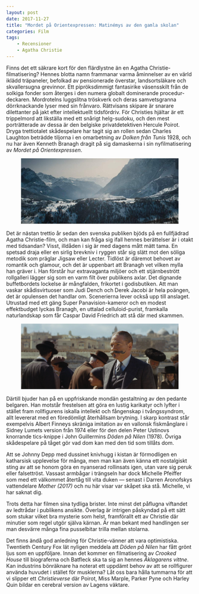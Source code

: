 ```yaml
---
layout: post
date: 2017-11-27
title: "Mordet på Orientexpressen: Matinémys av den gamla skolan"
categories: Film
tags: 
    - Recensioner
    - Agatha Christie
---
```



Finns det ett säkrare kort för den flärdlystne än en Agatha Christie-filmatisering? Hennes blotta namn frammanar varma åminnelser av en värld iklädd träpaneler, befolkad av pensionerade överstar, landsortsläkare och skvallersugna grevinnor. Ett pipröksdimmigt fantasirike väsensskilt från de solkiga fonder som återges i den numera globalt dominerande procedur-deckaren. Mordrotelns luggslitna tröskverk och deras samvetsgranna dörrknackande lyser med sin frånvaro. Rättvisans skipare är snarare dilettanter på jakt efter intellektuellt tidsfördriv. För Christies hjältar är ett trippelmord att likställa med ett snårigt helg-sudoku, och den mest porträtterade av dessa är den belgiske privatdetektiven Hercule Poirot. Dryga trettiotalet skådespelare har tagit sig an rollen sedan Charles Laughton beträdde tiljorna i en omarbetning av _Dolken från Tunis_ 1928, och nu har även Kenneth Branagh dragit på sig damaskerna i sin nyfilmatisering av _Mordet på Orientexpressen_.

<figure data-aos="fade-up">
<img src="/assets/murder-on-the-orient-express-landscape.jpg">
</figure>

Det är nästan trettio år sedan den svenska publiken bjöds på en fullfjädrad Agatha Christie-film, och man kan fråga sig ifall hennes berättelser är i otakt med tidsandan? Visst, illdåden i sig är med dagens mått mätt tama. En spetsad draja eller en sirlig brevkniv i ryggen står sig slätt mot den söliga metodik som präglar Jigsaw eller Lecter. Tidlöst är däremot behovet av romantik och glamour, och det är uppenbart att Branagh vet vilken mylla han gräver i. Han förstår hur extravaganta miljöer och ett stjärnbestrött rollgalleri lägger sig som en varm filt över publikens axlar. Det dignande buffetbordets lockelse är mångfalden, frikortet i godisbutiken. Att man vaskar skådisvirtuoser som Judi Dench och Derek Jacobi är hela poängen, det är opulensen det handlar om. Scenerierna lever också upp till anslaget. Utrustad med ett gäng Super Panavision-kameror och en modest effektbudget lyckas Branagh, en uttalad celluloid-purist, framkalla naturlandskap som får Caspar David Friedrich att stå där med skammen.

<figure data-aos="fade-up">
<img src="/assets/murder-on-the-orient-express-poirot.jpg">
</figure>

Därtill bjuder han på en uppfriskande mondän gestaltning av den pedante belgaren. Han motstår frestelsen att göra en lustig karikatyr och lyfter i stället fram rollfigurens iskalla intellekt och fångenskap i tvångssyndrom, allt levererat med en föredömligt återhållsam brytning. I skarp kontrast står exempelvis Albert Finneys skräniga imitation av en vallonsk fiskmånglare i Sidney Lumets version från 1974 eller för den delen Peter Ustinovs knorrande tics-knippe i John Guillermins _Döden på Nilen_ (1978). Övriga skådespelare på tåget gör vad dom kan med den tid som tillåts dom.

Att se Johnny Depp med dussinet knivhugg i kistan är förmodligen en katharsisk upplevelse för många, men man kan även känna ett nostalgiskt sting av att se honom göra en nyanserad rollinsats igen, utan vare sig peruk eller falsettröst. Vassast armbågar i trängseln har dock Michelle Pfeiffer som med ett välkommet återtåg till vita duken — senast i Darren Aronofskys vattendelare _Mother (2017)_ och nu här visar var skåpet ska stå. Michelle, vi har saknat dig.

Trots detta har filmen sina tydliga brister. Inte minst det påflugna viftandet av ledtrådar i publikens ansikte. Överlag är intrigen påskyndad på ett sätt som stukar vilket bra mysterie som helst, framförallt ett av Christie där minutier som regel utgör själva kärnan. Är man bekant med handlingen ser man desvärre många fina pusselbitar trilla mellan stolarna.


Det finns ändå god anledning för Christie-vänner att vara optimistiska. Twentieth Century Fox lät nyligen meddela att _Döden på Nilen_ har fått grönt ljus som en uppföljare. Innan det kommer en filmatisering av _Crooked House_ till biograferna och Batfleck ska ta sig an hennes _Åklagarens vittne_. Kan industrins bönräknare ha noterat ett uppdämt behov av att se rollfigurer använda huvudet i stället för musklerna? Låt oss bara hålla tummarna för att vi slipper ett _Christieverse_ där Poirot, Miss Marple, Parker Pyne och Harley Quin bildar en cerebral version av Lagens väktare.
